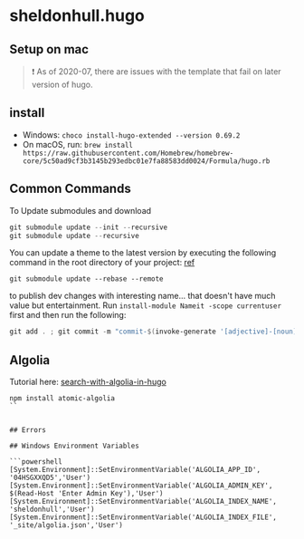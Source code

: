 # sheldonhull.hugo

## Setup on mac

> ❗️ As of 2020-07, there are issues with the template that fail on later version of hugo.

## install

- Windows: `choco install-hugo-extended --version 0.69.2`
- On macOS, run: `brew install https://raw.githubusercontent.com/Homebrew/homebrew-core/5c50ad9cf3b3145b293edbc01e7fa88583dd0024/Formula/hugo.rb`

## Common Commands

To Update submodules and download

```powershell
git submodule update --init --recursive
git submodule update --recursive
```

You can update a theme to the latest version by executing the following command in the root directory of your project: [ref](https://gohugo.io/hosting-and-deployment/hosting-on-netlify)

```
git submodule update --rebase --remote
```


to publish dev changes with interesting name... that doesn't have much value but entertainment. Run `install-module Nameit -scope currentuser` first and then run the following:

```powershell
git add . ; git commit -m "commit-$(invoke-generate '[adjective]-[noun]')"; git push
```


## Algolia
Tutorial here:
[search-with-algolia-in-hugo](https://forestry.io/blog/search-with-algolia-in-hugo/)
```
npm install atomic-algolia
``


## Errors

## Windows Environment Variables

```powershell
[System.Environment]::SetEnvironmentVariable('ALGOLIA_APP_ID', '04HSGXXQD5','User')
[System.Environment]::SetEnvironmentVariable('ALGOLIA_ADMIN_KEY', $(Read-Host 'Enter Admin Key'),'User')
[System.Environment]::SetEnvironmentVariable('ALGOLIA_INDEX_NAME', 'sheldonhull','User')
[System.Environment]::SetEnvironmentVariable('ALGOLIA_INDEX_FILE', '_site/algolia.json','User')
```

